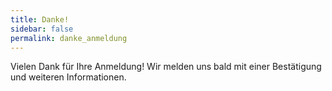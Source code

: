 ```yaml
---
title: Danke!
sidebar: false
permalink: danke_anmeldung
---
```


Vielen Dank für Ihre Anmeldung! Wir melden uns bald mit einer Bestätigung und weiteren Informationen.
